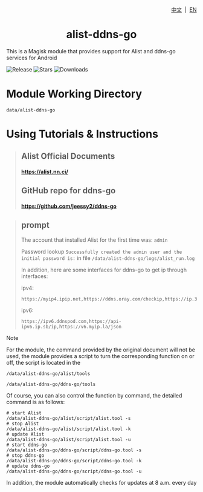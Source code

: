 <div align="right">
<a href="/README.md">中文</a> &nbsp;|&nbsp;
<a href="/README_en-US.md">EN</a>
</div>

<div align="center">
<h1>alist-ddns-go</h1>
</div>

This is a Magisk module that provides support for Alist and ddns-go services for Android

![Release](https://img.shields.io/github/tag/liangsuimansui/alist-ddns-go?style=flat-square&label=Release) ![Stars](https://img.shields.io/github/stars/liangsuimansui/alist-ddns-go?style=flat-square&label=Stars&logo=github "GitHub Repo stars") ![Downloads](https://img.shields.io/github/downloads/liangsuimansui/alist-ddns-go/total?style=flat-square&label=Download&logo=github)

# Module Working Directory
`data/alist-ddns-go`

# Using Tutorials & Instructions
> ## Alist Official Documents
> #### https://alist.nn.ci/
> ## GitHub repo for ddns-go
> #### https://github.com/jeessy2/ddns-go

> ## prompt
> The account that installed Alist for the first time was: `admin`
>
> Password lookup `Successfully created the admin user and the initial password is:` in file `/data/alist-ddns-go/logs/alist_run.log`
>
> In addition, here are some interfaces for ddns-go to get ip through interfaces:
>
> ipv4:
> ```
> https://myip4.ipip.net,https://ddns.oray.com/checkip,https://ip.3322.net,https://4.ipw.cn,https://ipinfo.io,https://cip.cc,https://ident.me,https://v4.ident.me
> ```
> ipv6:
> ```
> https://ipv6.ddnspod.com,https://api-ipv6.ip.sb/ip,https://v6.myip.la/json
> ```

> [!NOTE]
> For the module, the command provided by the original document will not be used, the module provides a script to turn the corresponding function on or off, the script is located in the
> 
> `/data/alist-ddns-go/alist/tools`
> 
> `/data/alist-ddns-go/ddns-go/tools`
> 
> Of course, you can also control the function by command, the detailed command is as follows:
> ```
> # start Alist
> /data/alist-ddns-go/alist/script/alist.tool -s
> # stop Alist
> /data/alist-ddns-go/alist/script/alist.tool -k
> # update Alist
> /data/alist-ddns-go/alist/script/alist.tool -u
> # start ddns-go
> /data/alist-ddns-go/ddns-go/script/ddns-go.tool -s
> # stop ddns-go
> /data/alist-ddns-go/ddns-go/script/ddns-go.tool -k
> # update ddns-go
> /data/alist-ddns-go/ddns-go/script/ddns-go.tool -u
> ```
> In addition, the module automatically checks for updates at 8 a.m. every day




